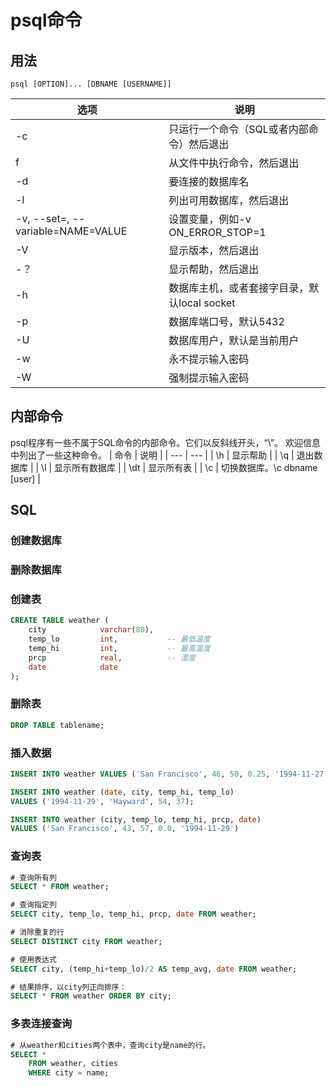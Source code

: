 # psql命令
## 用法
```
psql [OPTION]... [DBNAME [USERNAME]]
```
| 选项 | 说明 |
| --- | --- |
| -c | 只运行一个命令（SQL或者内部命令）然后退出 |
| f | 从文件中执行命令，然后退出 |
| -d | 要连接的数据库名 |
| -l | 列出可用数据库，然后退出 |
| -v, --set=, --variable=NAME=VALUE | 设置变量，例如-v ON_ERROR_STOP=1 |
| -V | 显示版本，然后退出 |
| -？ | 显示帮助，然后退出 |
| -h | 数据库主机，或者套接字目录，默认local socket |
| -p | 数据库端口号，默认5432 |
| -U | 数据库用户，默认是当前用户 |
| -w | 永不提示输入密码 |
| -W | 强制提示输入密码 |
	
## 内部命令
psql程序有一些不属于SQL命令的内部命令。它们以反斜线开头，“\”。 欢迎信息中列出了一些这种命令。
| 命令 | 说明 |
| --- | --- |
| \h | 显示帮助 |
| \q | 退出数据库 |
| \l | 显示所有数据库 |
| \dt | 显示所有表 |
| \c | 切换数据库。\c dbname [user] |

## SQL
### 创建数据库
### 删除数据库
### 创建表
```sql
CREATE TABLE weather (
    city            varchar(80),
    temp_lo         int,           -- 最低温度
    temp_hi         int,           -- 最高温度
    prcp            real,          -- 湿度
    date            date
);
```
### 删除表
```sql
DROP TABLE tablename;
```
### 插入数据
```sql
INSERT INTO weather VALUES ('San Francisco', 46, 50, 0.25, '1994-11-27');

INSERT INTO weather (date, city, temp_hi, temp_lo)
VALUES ('1994-11-29', 'Hayward', 54, 37);

INSERT INTO weather (city, temp_lo, temp_hi, prcp, date)
VALUES ('San Francisco', 43, 57, 0.0, '1994-11-29')
```
### 查询表
```sql
# 查询所有列
SELECT * FROM weather;

# 查询指定列
SELECT city, temp_lo, temp_hi, prcp, date FROM weather;

# 消除重复的行
SELECT DISTINCT city FROM weather;

# 使用表达式
SELECT city, (temp_hi+temp_lo)/2 AS temp_avg, date FROM weather;

# 结果排序，以city列正向排序：
SELECT * FROM weather ORDER BY city;
```
### 多表连接查询
```sql
# 从weather和cities两个表中，查询city是name的行。
SELECT *
    FROM weather, cities
    WHERE city = name;
```
